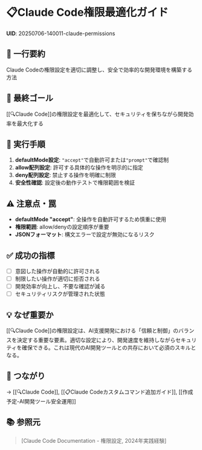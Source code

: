 # 📋Claude Code権限最適化ガイド

**UID**: 20250706-140011-claude-permissions

## 📝 一行要約
Claude Codeの権限設定を適切に調整し、安全で効率的な開発環境を構築する方法

## 🎯 最終ゴール
[[🔍Claude Code]]の権限設定を最適化して、セキュリティを保ちながら開発効率を最大化する

## 🔧 実行手順
1. **defaultMode設定**: `"accept"`で自動許可または`"prompt"`で確認制
2. **allow配列設定**: 許可する具体的な操作を明示的に指定
3. **deny配列設定**: 禁止する操作を明確に制限
4. **安全性確認**: 設定後の動作テストで権限範囲を検証

## ⚠️ 注意点・罠
- **defaultMode "accept"**: 全操作を自動許可するため慎重に使用
- **権限範囲**: allow/denyの設定順序が重要
- **JSONフォーマット**: 構文エラーで設定が無効になるリスク

## ✅ 成功の指標
- [ ] 意図した操作が自動的に許可される
- [ ] 制限したい操作が適切に拒否される
- [ ] 開発効率が向上し、不要な確認が減る
- [ ] セキュリティリスクが管理された状態

## 💡 なぜ重要か
[[🔍Claude Code]]の権限設定は、AI支援開発における「信頼と制御」のバランスを決定する重要な要素。適切な設定により、開発速度を維持しながらセキュリティを確保できる。これは現代のAI開発ツールとの共存において必須のスキルとなる。

## 🔗 つながり
→ [[🔍Claude Code]], [[📋Claude Codeカスタムコマンド追加ガイド]], [[作成予定-AI開発ツール安全運用]]

## 📚 参照元
> [Claude Code Documentation - 権限設定, 2024年実践経験]